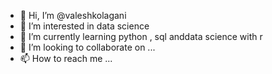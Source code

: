 - 👋 Hi, I’m @valeshkolagani
- 👀 I’m interested in data science
- 🌱 I’m currently learning python , sql anddata science with r
- 💞️ I’m looking to collaborate on ...
- 📫 How to reach me ...

<!---
valeshkolagani/valeshkolagani is a ✨ special ✨ repository because its `README.md` (this file) appears on your GitHub profile.
You can click the Preview link to take a look at your changes.
--->
